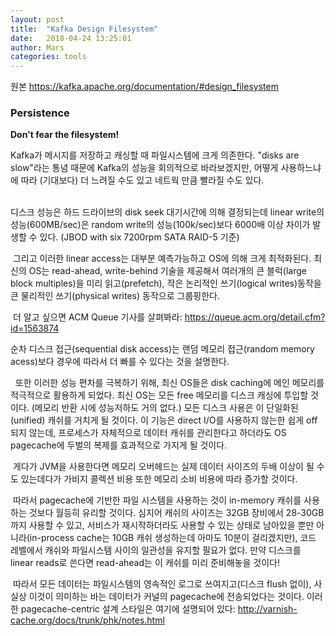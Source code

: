 ```yaml
---
layout: post
title:  "Kafka Design Filesystem"
date:   2018-04-24 13:25:01
author: Mars
categories: tools
---
```


원본 https://kafka.apache.org/documentation/#design_filesystem


### Persistence
**Don't fear the filesystem!**

Kafka가 메시지를 저장하고 캐싱할 때 파일시스템에 크게 의존한다.
"disks are slow"라는 통념 때문에 Kafka의 성능을 회의적으로 바라보겠지만, 어떻게 사용하느냐에 따라 (기대보다) 더 느려질 수도 있고 네트웍 만큼 빨라질 수도 있다.  
​

디스크 성능은 하드 드라이브의 disk seek 대기시간에 의해 결정되는데 linear write의 성능(600MB/sec)은 random write의 성능(100k/sec)보다 6000배 이상 차이가 발생할 수 있다. (JBOD with six 7200rpm SATA RAID-5 기준)  

​
그리고 이러한 linear access는 대부분 예측가능하고 OS에 의해 크게 최적화된다. 최신의 OS는 read-ahead, write-behind 기술을 제공해서 여러개의 큰 블럭(large block multiples)을 미리 읽고(prefetch), 작은 논리적인 쓰기(logical ​​writes)동작을 큰 물리적인 쓰기(physical writes) 동작으로 그룹핑한다.  

​
더 알고 싶으면 ACM Queue 기사를 ​살펴봐라: https://queue.acm.org/detail.cfm?id=1563874  

순차 디스크 접근(sequential disk access)는 랜덤 메모리 접근(random memory acess)보다 경우에 따라서 더 빠를 수 있다는 것을 설명한다.  

​
​
또한 이러한 성능 편차를 극복하기 위해, 최신 OS들은 disk caching에 메인 메모리를 적극적으로 활용하게 되었다. 최신 OS는 모든 free 메모리를 디스크 캐싱에 투입할 것이다. (메모리 반환 시에 성능저하도 거의 없다.) 모든 디스크 사용은 이 단일화된(unified) 캐쉬를 거치게 될 것이다. 이 기능은 direct I/O를 사용하지 않는한 쉽게 off 되지 않는데, 프로세스가 자체적으로 데이터 캐쉬를 관리한다고 하더라도 OS pagecache에 두벌의 복제를 효과적으로 ​가지게 될 것이다.  
 
​
게다가 JVM을 사용한다면 메모리 오버헤드는 실제 데이터 사이즈의 두배 이상이 될 수도 있는데다가 가비지 콜렉션 비용 또한 메모리 소비 비용에 따라 증가할 것이다.  
 
​
따라서 pagecache에 기반한 파일 시스템을 사용하는 것이 in-memory 캐쉬를 사용하는 것보다 월등히 유리할 것이다. 심지어 캐쉬의 사이즈는 32GB 장비에서 28-30GB까지 사용할 수 있고, 서비스가 재시작하더라도 사용할 수 있는 상태로 남아있을 뿐만 아니라(in-process cache는 10GB 캐쉬 생성하는데 아마도 10분이 걸리겠지만), 코드 레벨에서 캐쉬와 파일시스템 사이의 일관성을 유지할 필요가 없다. 만약 디스크를 linear reads로 쓴다면 read-ahead는 이 캐쉬를 미리 준비해놓을 것이다!  

​
따라서 모든 데이터는 파일시스템의 영속적인 로그로 쓰여지고(디스크 flush 없이), 사실상 이것이 의미하는 바는 데이터가 커널의 pagecache에 전송되었다는 것이다. 이러한 pagecache-centric 설계 스타일은 여기에 설명되어 있다: http://varnish-cache.org/docs/trunk/phk/notes.html  
